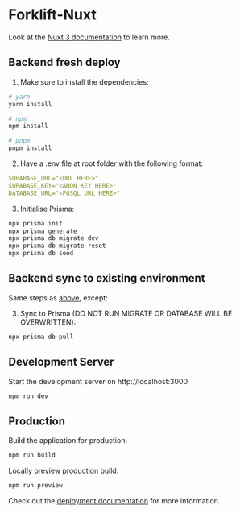 # Forklift-Nuxt

Look at the [Nuxt 3 documentation](https://nuxt.com/docs/getting-started/introduction) to learn more.

## Backend fresh deploy

1. Make sure to install the dependencies:

```bash
# yarn
yarn install

# npm
npm install

# pnpm
pnpm install
```

2. Have a .env file at root folder with the following format:
```yaml
SUPABASE_URL="<URL HERE>"
SUPABASE_KEY="<ANON KEY HERE>"
DATABASE_URL="<PGSQL URL HERE>"
```

3. Initialise Prisma:
```bash
npx prisma init
npx prisma generate
npx prisma db migrate dev
npx prisma db migrate reset
npx prisma db seed
```

## Backend sync to existing environment
Same steps as [above](#backend-fresh-deploy), except:

3. Sync to Prisma (DO NOT RUN MIGRATE OR DATABASE WILL BE OVERWRITTEN):
```bash
npx prisma db pull
```


## Development Server

Start the development server on http://localhost:3000

```bash
npm run dev
```


## Production

Build the application for production:

```bash
npm run build
```

Locally preview production build:

```bash
npm run preview
```

Check out the [deployment documentation](https://nuxt.com/docs/getting-started/deployment) for more information.

